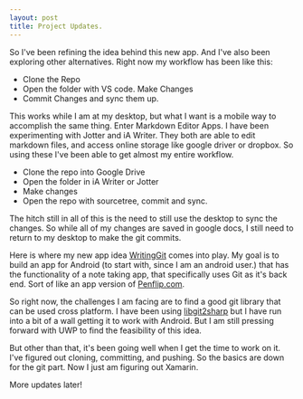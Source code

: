```yaml
---
layout: post
title: Project Updates.
---
```


So I've been refining the idea behind this new app.  And I've also been exploring other alternatives.  Right now my workflow has been like this:  

* Clone the Repo
* Open the folder with VS code.  Make Changes
* Commit Changes and sync them up.

This works while I am at my desktop, but what I want is a mobile way to accomplish the same thing.  Enter Markdown Editor Apps.  I have been experimenting with Jotter and iA Writer.  They both are able to edit markdown files, and access online storage like google driver or dropbox.  So using these I've been able to get almost my entire workflow.

* Clone the repo into Google Drive
* Open the folder in iA Writer or Jotter
* Make changes
* Open the repo with sourcetree, commit and sync.

The hitch still in all of this is the need to still use the desktop to sync the changes.  So while all of my changes are saved in google docs, I still need to return to my desktop to make the git commits.

Here is where my new app idea [WritingGit](https://github.com/herrozerro/WritingGit) comes into play.  My goal is to build an app for Android (to start with, since I am an android user.) that has the functionality of a note taking app, that specifically uses Git as it's back end.  Sort of like an app version of [Penflip.com](https://www.penflip.com).

So right now, the challenges I am facing are to find a good git library that can be used cross platform.  I have been using [libgit2sharp](https://github.com/libgit2/libgit2sharp) but I have run into a bit of a wall getting it to work with Android.  But I am still pressing forward with UWP to find the feasibility of this idea.  

But other than that, it's been going well when I get the time to work on it.  I've figured out cloning, committing, and pushing.  So the basics are down for the git part.  Now I just am figuring out Xamarin.

More updates later!